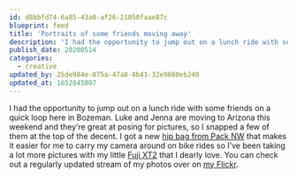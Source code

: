 ```yaml
---
id: d8bbfd74-6a85-43a0-af26-21050faae87c
blueprint: feed
title: 'Portraits of some friends moving away'
description: 'I had the opportunity to jump out on a lunch ride with some friends on a quick loop here in Bozeman.'
publish_date: 20200514
categories:
  - creative
updated_by: 25de984e-075a-47a8-8b41-32e9880eb240
updated_at: 1652845807
---
```

I had the opportunity to jump out on a lunch ride with some friends on a quick loop here in Bozeman. Luke and Jenna are moving to Arizona this weekend and they’re great at posing for pictures, so I snapped a few of them at the top of the decent. I got a new [hip bag from Pack NW](http://packnw.com/all-products/ridgeline-roll-top) that makes it easier for me to carry my camera around on bike rides so I’ve been taking a lot more pictures with my little [Fuji XT2](https://fujifilm-x.com/global/products/cameras/x-t2/) that I dearly love. You can check out a regularly updated stream of my photos over on [my Flickr](https://www.flickr.com/photos/aidanweltner/).